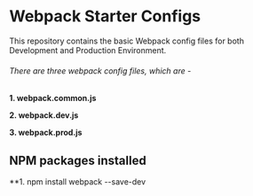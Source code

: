 # Webpack Starter Configs
This repository contains the basic Webpack config files for both Development and Production Environment.
###### There are three webpack config files, which are -
**1. webpack.common.js** 

**2. webpack.dev.js** 

**3. webpack.prod.js** 

## NPM packages installed

**1. npm install webpack --save-dev
